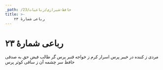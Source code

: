 ```yaml
---
_path: /حافظ-شیرازی/رباعیات/23
title: >-
    رباعی شمارهٔ ۲۳
---
```

# رباعی شمارهٔ ۲۳

مردی ز کننده در خیبر پرس
اسرار کرم ز خواجه قنبر پرس
گر طالب فیض حق به صدقی حافظ
سر چشمه آن ز ساقی کوثر پرس
